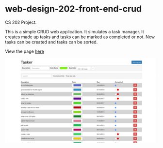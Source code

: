 # web-design-202-front-end-crud
CS 202 Project. 

This is a simple CRUD web application. It simulates a task manager. It creates made up tasks and tasks can be marked as completed or not. New tasks can be created and tasks can be sorted.

View the page [here](https://lor-ethan.github.io/web-design-202-front-end-crud/)

![Alt text](https://github.com/lor-ethan/web-design-202-front-end-crud/blob/master/Tasker.png)
